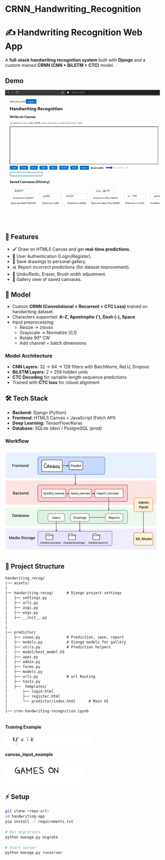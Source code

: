 # CRNN_Handwriting_Recognition

# ✍️ Handwriting Recognition Web App

A **full-stack handwriting recognition system** built with **Django** and a custom-trained **CRNN (CNN + BiLSTM + CTC)** model.


## Demo
![Demo](assets/DEMO.gif)

## 🚀 Features
- 🖌️ Draw on HTML5 Canvas and get **real-time predictions**.
- 🔑 User Authentication (Login/Register).
- 💾 Save drawings to personal gallery.
- 📊 Report incorrect predictions (for dataset improvement).
- 🔄 Undo/Redo, Eraser, Brush width adjustment.
- 📂 Gallery view of saved canvases.

## 🧠 Model
- Custom **CRNN (Convolutional + Recurrent + CTC Loss)** trained on handwriting dataset.
- Characters supported: **A–Z, Apostrophe ('), Dash (-), Space**.
- Input preprocessing:
  - Resize → `256x64`
  - Grayscale → Normalize [0,1]
  - Rotate 90° CW
  - Add channel + batch dimensions

### Model Architecture
- **CNN Layers**: 32 → 64 → 128 filters with BatchNorm, ReLU, Dropout
- **BiLSTM Layers**: 2 × 256 hidden units
- **CTC Decoding** for variable-length sequence predictions
- Trained with **CTC loss** for robust alignment

## 🛠️ Tech Stack
- **Backend:** Django (Python)
- **Frontend:** HTML5 Canvas + JavaScript (Fetch API)
- **Deep Learning:** TensorFlow/Keras
- **Database:** SQLite (dev) / PostgreSQL (prod)

### Workflow
![workflow](assets/workflow.png)

## 📂 Project Structure

```
handwriting_recog/
|── assets/
|
|── handwriting-recog/      # Django project settings
│   ├── settings.py
│   ├── urls.py
│   ├── asgi.py
│   ├── wsgi.py
│   ├── __init__.py
|
|
|── predictor/
│   ├── views.py            # Prediction, save, report
│   ├── models.py           # Django models for gallery
│   ├── utils.py            # Prediction helpers
│   |── model/best_model.h5
│   ├── apps.py
│   ├── admin.py
│   ├── forms.py
│   ├── models.py
│   ├── urls.py             # url Routing
│   ├── tests.py
│   ├──  templates/
│       ├── login.html
│       ├── register.html
│       └── predictor/index.html      # Main UI
|
|── crnn-handwriting-recognition.ipynb


```

#### Training Example
![Training_Example](assets/TEST_0001.jpg)
#### canvas_input_example 
![canvas_input_example](assets/canvas_input_example.png)

## ⚡ Setup
```bash
git clone <repo-url>
cd handwriting-app
pip install -r requirements.txt

# Run migrations
python manage.py migrate

# Start server
python manage.py runserver
```
